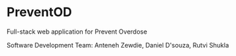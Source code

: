 # PreventOD
Full-stack web application for Prevent Overdose

  Software Development Team: Anteneh Zewdie, Daniel D'souza, Rutvi Shukla
